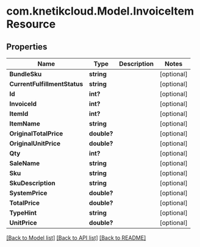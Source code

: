 # com.knetikcloud.Model.InvoiceItemResource
## Properties

Name | Type | Description | Notes
------------ | ------------- | ------------- | -------------
**BundleSku** | **string** |  | [optional] 
**CurrentFulfillmentStatus** | **string** |  | [optional] 
**Id** | **int?** |  | [optional] 
**InvoiceId** | **int?** |  | [optional] 
**ItemId** | **int?** |  | [optional] 
**ItemName** | **string** |  | [optional] 
**OriginalTotalPrice** | **double?** |  | [optional] 
**OriginalUnitPrice** | **double?** |  | [optional] 
**Qty** | **int?** |  | [optional] 
**SaleName** | **string** |  | [optional] 
**Sku** | **string** |  | [optional] 
**SkuDescription** | **string** |  | [optional] 
**SystemPrice** | **double?** |  | [optional] 
**TotalPrice** | **double?** |  | [optional] 
**TypeHint** | **string** |  | [optional] 
**UnitPrice** | **double?** |  | [optional] 

[[Back to Model list]](../README.md#documentation-for-models) [[Back to API list]](../README.md#documentation-for-api-endpoints) [[Back to README]](../README.md)

